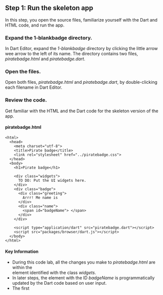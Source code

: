 Step 1: Run the skeleton app
------

In this step, you open the source files, familiarize yourself with the Dart and HTML code, and run the app.

### Expand the 1-blankbadge directory.
In Dart Editor, expand the *1-blankbadge* directory by clicking the little arrow wee arrow to the left of its name. The directory contains two files, *piratebadge.html* and *piratebadge.dart*.

### Open the files.
Open both files, *piratebadge.html* and *piratebadge.dart*, by double-clicking each filename in Dart Editor.

### Review the code.
Get familiar with the HTML and the Dart code for the skeleton version of the app.

#### piratebadge.html
    <html>
      <head>
        <meta charset="utf-8">
        <title>Pirate badge</title>
        <link rel="stylesheet" href="../piratebadge.css">
      </head>
      <body>
        <h1>Pirate badge</h1>
        
        <div class="widgets">
          TO DO: Put the UI widgets here.
        </div>
        <div class="badge">
          <div class="greeting">
            Arrr! Me name is
          </div>
          <div class="name">
            <span id="badgeName"> </span>
          </div>
        </div>
    
        <script type="application/dart" src="piratebadge.dart"></script>
        <script src="packages/browser/dart.js"></script>
      </body>
    </html>

#### Key Information

* During this code lab, all the changes you make to *piratebadge.html* are within the <div> element identified with the class *widgets*.
* In later steps, the <span> element with the ID *badgeName* is programmatically updated by the Dart code based on user input.
* The first <script> tag identifies the main file that implements the app. Here, it’s the *piratebadge.dart* file.
* The Dart Virtual Machine (Dart VM) runs Dart code natively. The Dart VM is built into Dartium, a special build of the Chromium browser in which you can run Dart apps natively.
* The *packages/browser/dart.js* script checks for native Dart support and either bootstraps the Dart VM or loads compiled JavaScript instead.

#### piratebadge.dart

    void main() {
      // Your app starts here.
    }

* This file contains the entry point for the app—the *main()* function. The <script> tags in the *piratebadge.html* file start the application by running this function.
* The *main()* function is a top-level function.
* A top-level variable or function is one that is declared outside a class definition.

### Run the app.

To run the app in Dart Editor, select *piratebadge.html* and click the Run button.

[Image]

Dart Editor launches *Dartium*, a special build of Chromium that has the Dart Virtual Machine built in, and loads the *piratebadge.html* file. The *piratebadge.html* file loads the app and calls the main() function.

[Image]

You should see a TO DO comment on the left and a red and white name badge on the right.
